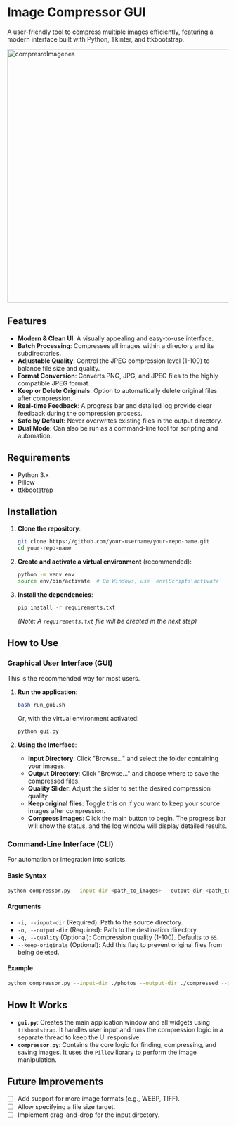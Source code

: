 # Image Compressor GUI

A user-friendly tool to compress multiple images efficiently, featuring a modern interface built with Python, Tkinter, and ttkbootstrap.



<img width="596" height="576" alt="compresroImagenes" src="https://github.com/user-attachments/assets/960e6bb2-92af-4e1b-8abf-0b5ef1ec52f0" /> <!-- Replace with a real screenshot URL -->
 

## Features

-   **Modern & Clean UI**: A visually appealing and easy-to-use interface.
-   **Batch Processing**: Compresses all images within a directory and its subdirectories.
-   **Adjustable Quality**: Control the JPEG compression level (1-100) to balance file size and quality.
-   **Format Conversion**: Converts PNG, JPG, and JPEG files to the highly compatible JPEG format.
-   **Keep or Delete Originals**: Option to automatically delete original files after compression.
-   **Real-time Feedback**: A progress bar and detailed log provide clear feedback during the compression process.
-   **Safe by Default**: Never overwrites existing files in the output directory.
-   **Dual Mode**: Can also be run as a command-line tool for scripting and automation.

## Requirements

-   Python 3.x
-   Pillow
-   ttkbootstrap

## Installation

1.  **Clone the repository**:
    ```bash
    git clone https://github.com/your-username/your-repo-name.git
    cd your-repo-name
    ```

2.  **Create and activate a virtual environment** (recommended):
    ```bash
    python -m venv env
    source env/bin/activate  # On Windows, use `env\Scripts\activate`
    ```

3.  **Install the dependencies**:
    ```bash
    pip install -r requirements.txt
    ```
    *(Note: A `requirements.txt` file will be created in the next step)*

## How to Use

### Graphical User Interface (GUI)

This is the recommended way for most users.

1.  **Run the application**:
    ```bash
    bash run_gui.sh
    ```
    Or, with the virtual environment activated:
    ```bash
    python gui.py
    ```

2.  **Using the Interface**:
    -   **Input Directory**: Click "Browse..." and select the folder containing your images.
    -   **Output Directory**: Click "Browse..." and choose where to save the compressed files.
    -   **Quality Slider**: Adjust the slider to set the desired compression quality.
    -   **Keep original files**: Toggle this on if you want to keep your source images after compression.
    -   **Compress Images**: Click the main button to begin. The progress bar will show the status, and the log window will display detailed results.

### Command-Line Interface (CLI)

For automation or integration into scripts.

#### Basic Syntax

```bash
python compressor.py --input-dir <path_to_images> --output-dir <path_to_compressed>
```

#### Arguments

-   `-i, --input-dir` (Required): Path to the source directory.
-   `-o, --output-dir` (Required): Path to the destination directory.
-   `-q, --quality` (Optional): Compression quality (1-100). Defaults to `65`.
-   `--keep-originals` (Optional): Add this flag to prevent original files from being deleted.

#### Example

```bash
python compressor.py --input-dir ./photos --output-dir ./compressed --quality 80 --keep-originals
```

## How It Works

-   **`gui.py`**: Creates the main application window and all widgets using `ttkbootstrap`. It handles user input and runs the compression logic in a separate thread to keep the UI responsive.
-   **`compressor.py`**: Contains the core logic for finding, compressing, and saving images. It uses the `Pillow` library to perform the image manipulation.

## Future Improvements

-   [ ] Add support for more image formats (e.g., WEBP, TIFF).
-   [ ] Allow specifying a file size target.
-   [ ] Implement drag-and-drop for the input directory.
